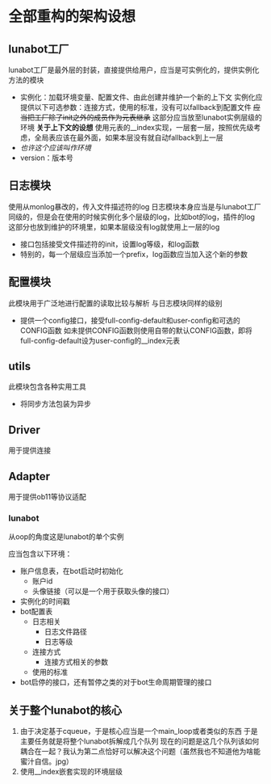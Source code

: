 # 全部重构的架构设想

## lunabot工厂

lunabot工厂是最外层的封装，直接提供给用户，应当是可实例化的，提供实例化方法的模块

- 实例化：加载环境变量、配置文件、由此创建并维护一个新的上下文
  实例化应提供以下可选参数：连接方式，使用的标准，没有可以fallback到配置文件
  ~~应当把工厂除了init之外的成员作为元表继承~~
  这部分应当放至lunabot实例层级的环境
  **关于上下文的设想**
  使用元表的__index实现，一层套一层，按照优先级考虑，全局表应该在最外面，如果本层没有就自动fallback到上一层
- *也许这个应该叫作环境*
- version：版本号

## 日志模块

使用从monlog暴改的，传入文件描述符的log
日志模块本身应当是与lunabot工厂同级的，但是会在使用的时候实例化多个层级的log，比如bot的log，插件的log
这部分也放到维护的环境里，如果本层级没有log就使用上一层的log

- 接口包括接受文件描述符的init，设置log等级，和log函数
- 特别的，每一个层级应当添加一个prefix，log函数应当加入这个新的参数

## 配置模块

此模块用于广泛地进行配置的读取比较与解析
与日志模块同样的级别

- 提供一个config接口，接受full-config-default和user-config和可选的CONFIG函数
  如未提供CONFIG函数则使用自带的默认CONFIG函数，即将full-config-default设为user-config的__index元表

## utils

此模块包含各种实用工具

- 将同步方法包装为异步

## Driver

用于提供连接

## Adapter

用于提供ob11等协议适配

### lunabot

从oop的角度这是lunabot的单个实例

应当包含以下环境：

- 账户信息表，在bot启动时初始化
  - 账户id
  - 头像链接（可以是一个用于获取头像的接口）
- 实例化的时间戳
- bot配置表
  - 日志相关
    - 日志文件路径
    - 日志等级
  - 连接方式
    - 连接方式相关的参数
  - 使用的标准
- bot启停的接口，还有暂停之类的对于bot生命周期管理的接口

## 关于整个lunabot的核心

1. 由于决定基于cqueue，于是核心应当是一个main_loop或者类似的东西
  于是主要任务就是将整个lunabot拆解成几个队列
  现在的问题是这几个队列该如何耦合在一起？我认为第二点恰好可以解决这个问题（虽然我也不知道他为啥能 蜜汁自信。jpg）
2. 使用__index嵌套实现的环境层级
